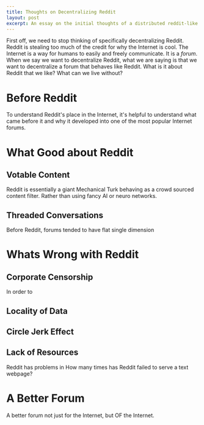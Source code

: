 ```yaml
---
title: Thoughts on Decentralizing Reddit
layout: post
excerpt: An essay on the initial thoughts of a distributed reddit-like website
---
```

First off, we need to stop thinking of specifically decentralizing Reddit. Reddit is stealing too much of the credit for why the Internet is cool. The Internet is a way for humans to easily and freely communicate. It is a *forum*. When we say we want to decentralize Reddit, what we are saying is that we want to decentralize a forum that behaves like Reddit. What is it about Reddit that we like? What can we live without?

# Before Reddit #

To understand Reddit's place in the Internet, it's helpful to understand what came before it and why it developed into one of the most popular Internet forums.

# What Good about Reddit #

## Votable Content ##

Reddit is essentially a giant Mechanical Turk behaving as a crowd sourced content filter. Rather than using fancy AI or neuro networks.

## Threaded Conversations ##

Before Reddit, forums tended to have flat single dimension 

# Whats Wrong with Reddit #



## Corporate Censorship ##

In order to 

## Locality of Data ##



## Circle Jerk Effect ##



## Lack of Resources ##

Reddit has problems in How many times has Reddit failed to serve a text webpage? 

# A Better Forum #

A better forum not just for the Internet, but OF the Internet.

